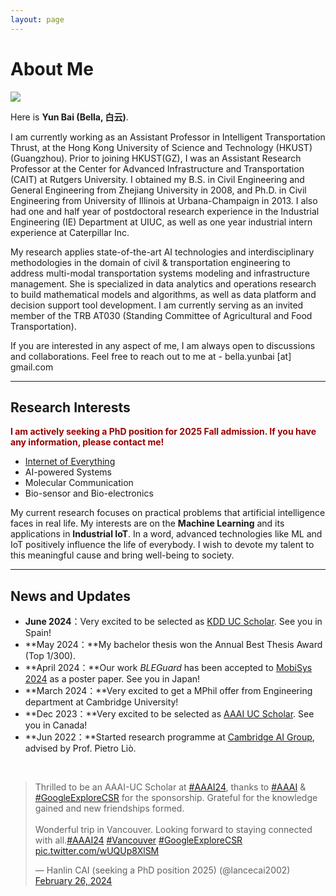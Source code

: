 ```yaml
---
layout: page
---
```


# About Me

<img src="https://caihanlin.com/caihanlin.jpg" class="floatpic">

Here is **Yun Bai (Bella, 白云)**.<br>

I am currently working as an Assistant Professor in Intelligent Transportation Thrust, at the Hong Kong University of Science and Technology (HKUST) (Guangzhou). Prior to joining HKUST(GZ), I was an Assistant Research Professor at the Center for Advanced Infrastructure and Transportation (CAIT) at Rutgers University. I obtained my B.S. in Civil Engineering and General Engineering from Zhejiang University in 2008, and Ph.D. in Civil Engineering from University of Illinois at Urbana-Champaign in 2013. I also had one and half year of postdoctoral research experience in the Industrial Engineering (IE) Department at UIUC, as well as one year industrial intern experience at Caterpillar Inc.

My research applies state-of-the-art AI technologies and interdisciplinary methodologies in the domain of civil & transportation engineering to address multi-modal transportation systems modeling and infrastructure management. She is specialized in data analytics and operations research to build mathematical models and algorithms, as well as data platform and decision support tool development. I am currently serving as an invited member of the TRB AT030 (Standing Committee of Agricultural and Food Transportation).

If you are interested in any aspect of me, I am always open to discussions and collaborations. Feel free to reach out to me at - bella.yunbai [at] gmail.com

---

## Research Interests

**<font color="#990000">I am actively seeking a PhD position for 2025 Fall admission. If you have any information, please contact me!</font>**

- [Internet of Everything](https://scholar.google.com/citations?view_op=search_authors&hl=zh-CN&mauthors=label:internet_of_everything)
- AI-powered Systems
- Molecular Communication
- Bio-sensor and Bio-electronics

My current research focuses on practical problems that artificial intelligence faces in real life. My interests are on the **Machine Learning** and its applications in **Industrial IoT**. In a word, advanced technologies like ML and IoT positively influence the life of everybody.  I wish to devote my talent to this meaningful cause and bring well-being to society.

---

## News and Updates

- **June 2024**：Very excited to be selected as [KDD UC Scholar](https://kdd2024.kdd.org/undergraduate-consortium/). See you in Spain!
- **May 2024：**My bachelor thesis won the Annual Best Thesis Award (Top 1/300).
- **April 2024：**Our work *BLEGuard* has been accepted to [MobiSys 2024](https://www.sigmobile.org/mobisys/2024/) as a poster paper. See you in Japan!
- **March 2024：**Very excited to get a MPhil offer from Engineering department at Cambridge University!
- **Dec 2023：**Very excited to be selected as [AAAI UC Scholar](https://aaai.org/aaai-conference/undergraduate-consortium-program/). See you in Canada!
- **Jun 2022：**Started research programme at [Cambridge AI Group](https://www.cl.cam.ac.uk/research/ai/), advised by Prof. Pietro Liò.

<br>

<blockquote class="twitter-tweet"><p lang="en" dir="ltr">Thrilled to be an AAAI-UC Scholar at <a href="https://twitter.com/hashtag/AAAI24?src=hash&amp;ref_src=twsrc%5Etfw">#AAAI24</a>, thanks to <a href="https://twitter.com/hashtag/AAAI?src=hash&amp;ref_src=twsrc%5Etfw">#AAAI</a> &amp; <a href="https://twitter.com/hashtag/GoogleExploreCSR?src=hash&amp;ref_src=twsrc%5Etfw">#GoogleExploreCSR</a> for the sponsorship. Grateful for the knowledge gained and new friendships formed.<br><br>Wonderful trip in Vancouver. Looking forward to staying connected with all.<a href="https://twitter.com/hashtag/AAAI24?src=hash&amp;ref_src=twsrc%5Etfw">#AAAI24</a> <a href="https://twitter.com/hashtag/Vancouver?src=hash&amp;ref_src=twsrc%5Etfw">#Vancouver</a> <a href="https://twitter.com/hashtag/GoogleExploreCSR?src=hash&amp;ref_src=twsrc%5Etfw">#GoogleExploreCSR</a> <a href="https://t.co/wUQUp8XlSM">pic.twitter.com/wUQUp8XlSM</a></p>&mdash; Hanlin CAI (seeking a PhD position 2025) (@lancecai2002) <a href="https://twitter.com/lancecai2002/status/1762210025173344260?ref_src=twsrc%5Etfw">February 26, 2024</a></blockquote> <script async src="https://platform.twitter.com/widgets.js" charset="utf-8"></script>

